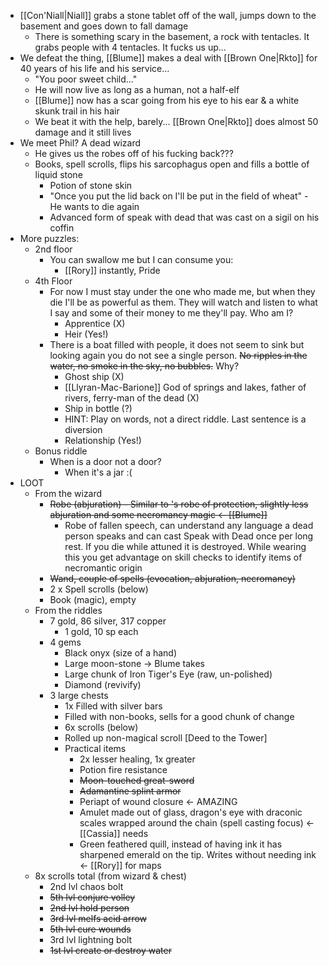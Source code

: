 - [[Con'Niall|Niall]] grabs a stone tablet off of the wall, jumps down to the basement and goes down to fall damage
    - There is something scary in the basement, a rock with tentacles. It grabs people with 4 tentacles. It fucks us up...
- We defeat the thing, [[Blume]] makes a deal with [[Brown One|Rkto]] for 40 years of his life and his service... 
    - "You poor sweet child..."
    - He will now live as long as a human, not a half-elf
    - [[Blume]] now has a scar going from his eye to his ear & a white skunk trail in his hair
    - We beat it with the help, barely... [[Brown One|Rkto]] does almost 50 damage and it still lives
- We meet Phil? A dead wizard
    - He gives us the robes off of his fucking back???
    - Books, spell scrolls, flips his sarcophagus open and fills a bottle of liquid stone
        - Potion of stone skin
        - "Once you put the lid back on I'll be put in the field of wheat" - He wants to die again
        - Advanced form of speak with dead that was cast on a sigil on his coffin
- More puzzles:
    - 2nd floor
        - You can swallow me but I can consume you:
            - [[Rory]] instantly, Pride 
    - 4th Floor
        - For now I must stay under the one who made me, but when they die I'll be as powerful as them. They will watch and listen to what I say and some of their money to me they'll pay. Who am I?
            - Apprentice (X)
            - Heir (Yes!)
        - There is a boat filled with people, it does not seem to sink but looking again you do not see a single person. ~~No ripples in the water, no smoke in the sky, no bubbles.~~ Why?
            - Ghost ship (X)
            - [[Llyran-Mac-Barione]] God of springs and lakes, father of rivers, ferry-man of the dead (X) 
            - Ship in bottle (?)
            - HINT: Play on words, not a direct riddle. Last sentence is a diversion
            - Relationship (Yes!)
    - Bonus riddle
        - When is a door not a door?
            - When it's a jar :(
- LOOT
    - From the wizard
        - ~~Robe (abjuration) - Similar to 's robe of protection, slightly less abjuration and some necromancy magic <- [[Blume]]~~
            - Robe of fallen speech, can understand any language a dead person speaks and can cast Speak with Dead once per long rest. If you die while attuned it is destroyed. While wearing this you get advantage on skill checks to identify items of necromantic origin
        - ~~Wand, couple of spells (evocation, abjuration, necromancy)~~
        - 2 x Spell scrolls (below)
        - Book (magic), empty
    - From the riddles
        - 7 gold, 86 silver, 317 copper
            - 1 gold, 10 sp each
        - 4 gems
            - Black onyx (size of a hand)
            - Large moon-stone -> Blume takes
            - Large chunk of Iron Tiger's Eye (raw, un-polished)
            - Diamond (revivify)
        - 3 large chests
            - 1x Filled with silver bars
            - Filled with non-books, sells for a good chunk of change
            - 6x scrolls (below)
            - Rolled up non-magical scroll [Deed to the Tower]
            - Practical items
                - 2x lesser healing, 1x greater
                - Potion fire resistance
                - ~~Moon-touched great-sword~~
                - ~~Adamantine splint armor~~
                - Periapt of wound closure <- AMAZING
                - Amulet made out of glass, dragon's eye with draconic scales wrapped around the chain (spell casting focus) <- [[Cassia]] needs
                - Green feathered quill, instead of having ink it has sharpened emerald on the tip. Writes without needing ink <- [[Rory]] for maps
    - 8x scrolls total (from wizard & chest) 
        - 2nd lvl chaos bolt
        - ~~5th lvl conjure volley~~
        - ~~2nd lvl hold person~~
        - ~~3rd lvl melfs acid arrow~~
        - ~~5th lvl cure wounds~~
        - 3rd lvl lightning bolt
        - ~~1st lvl create or destroy water~~
